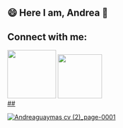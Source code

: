 ## 😄 Here I am, Andrea 👋

## Connect with me:
<div style="display: inline_block">
            <a href="https://www.linkedin.com/in/andrea-joana-yanina-guaymas//" target="_blank"><img src="https://img.shields.io/badge/-LinkedIn-%230077B5?style=for the-badge&logo=linkedin&logoColor=white" target="_blank" width="110"></a>
            <a href="https://https://github.com/AndreaGuaymas"><img src="https://img.shields.io/badge/GitHub-100000?style=for-the-badge&logo=github&logoColor=white" target="_blank" width="100"</a>
        </div>##
  
![Andreaguaymas cv (2)_page-0001](https://user-images.githubusercontent.com/109605868/179874169-61638494-3802-4959-942b-b428f0fc892c.jpg)
